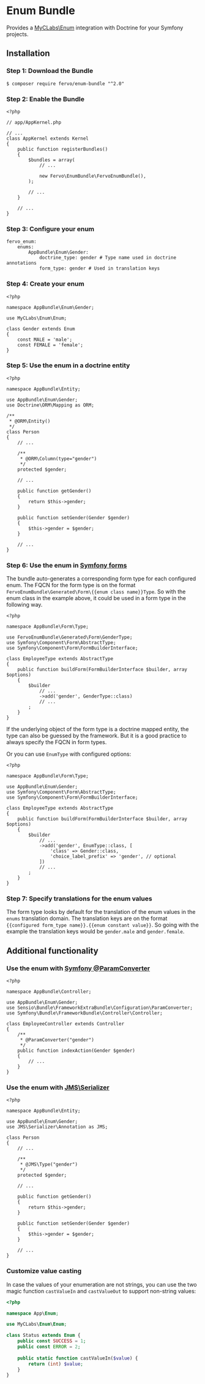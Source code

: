 # Enum Bundle

Provides a [MyCLabs\Enum][myclabs-enum-homepage] integration with Doctrine for your Symfony projects.

## Installation

### Step 1: Download the Bundle

    $ composer require fervo/enum-bundle "^2.0"

### Step 2: Enable the Bundle

    <?php

    // app/AppKernel.php

    // ...
    class AppKernel extends Kernel
    {
        public function registerBundles()
        {
            $bundles = array(
                // ...

                new Fervo\EnumBundle\FervoEnumBundle(),
            );

            // ...
        }

        // ...
    }

### Step 3: Configure your enum

    fervo_enum:
        enums:
            AppBundle\Enum\Gender:
                doctrine_type: gender # Type name used in doctrine annotations
                form_type: gender # Used in translation keys

### Step 4: Create your enum

    <?php

    namespace AppBundle\Enum\Gender;

    use MyCLabs\Enum\Enum;

    class Gender extends Enum
    {
        const MALE = 'male';
        const FEMALE = 'female';
    }

### Step 5: Use the enum in a doctrine entity

    <?php

    namespace AppBundle\Entity;

    use AppBundle\Enum\Gender;
    use Doctrine\ORM\Mapping as ORM;

    /**
     * @ORM\Entity()
     */
    class Person
    {
        // ...

        /**
         * @ORM\Column(type="gender")
         */
        protected $gender;

        // ...

        public function getGender()
        {
            return $this->gender;
        }

        public function setGender(Gender $gender)
        {
            $this->gender = $gender;
        }

        // ...
    }

### Step 6: Use the enum in [Symfony forms][symfony-forms-homepage]

The bundle auto-generates a corresponding form type for each configured enum. The FQCN for the form type is on the format `FervoEnumBundle\Generated\Form\{{enum class name}}Type`. So with the enum class in the example above, it could be used in a form type in the following way.

    <?php

    namespace AppBundle\Form\Type;

    use FervoEnumBundle\Generated\Form\GenderType;
    use Symfony\Component\Form\AbstractType;
    use Symfony\Component\Form\FormBuilderInterface;

    class EmployeeType extends AbstractType
    {
        public function buildForm(FormBuilderInterface $builder, array $options)
        {
            $builder
            	// ...
                ->add('gender', GenderType::class)
                // ...
            ;
        }
    }

If the underlying object of the form type is a doctrine mapped entity, the type can also be guessed by the framework. But it is a good practice to always specify the FQCN in form types.

Or you can use `EnumType` with configured options:

    <?php

    namespace AppBundle\Form\Type;

    use AppBundle\Enum\Gender;
    use Symfony\Component\Form\AbstractType;
    use Symfony\Component\Form\FormBuilderInterface;

    class EmployeeType extends AbstractType
    {
        public function buildForm(FormBuilderInterface $builder, array $options)
        {
            $builder
            	// ...
                ->add('gender', EnumType::class, [
                    'class' => Gender::class,
                    'choice_label_prefix' => 'gender', // optional
                ])
                // ...
            ;
        }
    }

### Step 7: Specify translations for the enum values

The form type looks by default for the translation of the enum values in the `enums` translation domain. The translation keys are on the format `{{configured form_type name}}.{{enum constant value}}`. So going with the example the translation keys would be `gender.male` and `gender.female`.

## Additional functionality

### Use the enum with [Symfony @ParamConverter][symfony-paramconver-homepage]

    <?php

    namespace AppBundle\Controller;

    use AppBundle\Enum\Gender;
    use Sensio\Bundle\FrameworkExtraBundle\Configuration\ParamConverter;
    use Symfony\Bundle\FrameworkBundle\Controller\Controller;

    class EmployeeController extends Controller
    {
        /**
         * @ParamConverter("gender")
         */
        public function indexAction(Gender $gender)
        {
            // ...
        }
    }

### Use the enum with [JMS\Serializer][jms-serializer-homepage]

    <?php

    namespace AppBundle\Entity;

    use AppBundle\Enum\Gender;
    use JMS\Serializer\Annotation as JMS;

    class Person
    {
        // ...

        /**
         * @JMS\Type("gender")
         */
        protected $gender;

        // ...

        public function getGender()
        {
            return $this->gender;
        }

        public function setGender(Gender $gender)
        {
            $this->gender = $gender;
        }

        // ...
    }

### Customize value casting

In case the values of your enumeration are not strings, you can use the two magic function `castValueIn` and `castValueOut` to support non-string values:

```php
<?php

namespace App\Enum;

use MyCLabs\Enum\Enum;

class Status extends Enum {
    public const SUCCESS = 1;
    public const ERROR = 2;
    
    public static function castValueIn($value) {
        return (int) $value;
    }
}
```

[myclabs-enum-homepage]: https://github.com/myclabs/php-enum
[jms-serializer-homepage]: http://jmsyst.com/libs/serializer
[symfony-forms-homepage]: http://symfony.com/doc/current/book/forms.html
[symfony-paramconver-homepage]: http://symfony.com/doc/current/bundles/SensioFrameworkExtraBundle/annotations/converters.html
